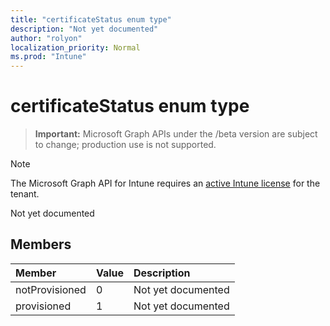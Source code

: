```yaml
---
title: "certificateStatus enum type"
description: "Not yet documented"
author: "rolyon"
localization_priority: Normal
ms.prod: "Intune"
---
```


# certificateStatus enum type

> **Important:** Microsoft Graph APIs under the /beta version are subject to change; production use is not supported.

> [!NOTE]
> The Microsoft Graph API for Intune requires an [active Intune license](https://go.microsoft.com/fwlink/?linkid=839381) for the tenant.

Not yet documented

## Members
|Member|Value|Description|
|:---|:---|:---|
|notProvisioned|0|Not yet documented|
|provisioned|1|Not yet documented|





